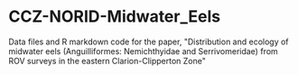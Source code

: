 # CCZ-NORID-Midwater_Eels
Data files and R markdown code for the paper, "Distribution and ecology of midwater eels (Anguilliformes: Nemichthyidae and Serrivomeridae) from ROV surveys in the eastern Clarion-Clipperton Zone"
